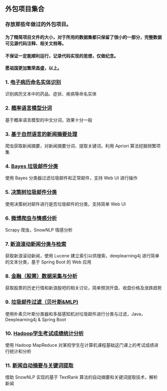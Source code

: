 ## 外包项目集合

### 存放那些年做过的外包项目。

#### 为了精简项目文件的大小，对于所用的数据集都只保留了很小的一部分，完整数据可见源代码注释、相关文档等。
#### 不保证一定能顺利运行，记录代码实现的思想，仅做纪念。
#### 愿祖国更加繁荣昌盛，以上。

### 1. [电子病历命名实体识别](./DianZiBingLiNER)
识别病历文本中的药品、症状、疾病等命名实体

### 2. [概率语言模型分词](./PLMSegment)
基于概率语言模型的中文分词，效果十分一般

### 3. [基于自然语言的新闻摘要处理](./NewsAbstractAnalysis)
爬虫获取新闻摘要，对新闻摘要分词、提取关键词，利用 Apriori 算法挖掘频繁项集

### 4. [Bayes 垃圾邮件分类](./SpamBayesWeb)
使用 Bayes 分类器过滤垃圾邮件和正常邮件，支持 Web UI 进行操作

### 5. [决策树垃圾邮件分类](./SpamDT)

使用决策树对邮件进行是否垃圾邮件的分类，支持简单 Web UI

### 6. [微博爬虫与情感分析](./WeiboSentiment)
Scrapy 爬虫，SnowNLP 情感分析

### 7. [新浪滚动新闻分类与检索](./SinaNewsSearchAnalysis)

获取新浪滚动新闻，使用 Lucene 建立索引以供搜索，deeplearning4j 进行简单的文本分类，基于 Spring Boot 的 Web 应用

### 8. [金融（股票）数据采集与分析](./FinanceStockAnalysis)

获取股票的历史行情和新浪股吧的相关讨论，简单预测开盘、收盘价格及涨跌趋势

### 9. [垃圾邮件过滤（贝叶斯&MLP)](./SpamBayesMLP)

使用朴素贝叶斯分类器和多层感知机对垃圾邮件进行分类与过滤，Java，Deeplearning4j & Spring Boot

### 10. [Hadoop学生考试成绩统计分析](./HadoopGrades)

使用 Hadoop MapReduce 对某校学生在计算机课程基础这门课上的考试成绩进行统计和分析

### 11. [新闻自动摘要与关键词提取](./NewsAbExtraction)

借助 SnowNLP 实现的基于 TextRank 算法的自动摘要和关键词提取技术，解析新闻



